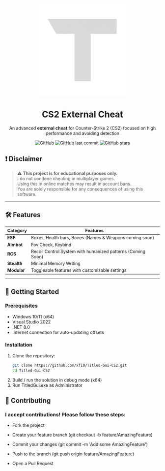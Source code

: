 <p align="center">
  <img src="https://github.com/xfi0/Titled-Gui-CS2/blob/master/Resources/MenuLogo.png?raw=true" alt="CS2 Cheat Logo" width="300">
</p>

<h1 align="center">CS2 External Cheat</h1>

<p align="center">
  An advanced <strong>external cheat</strong> for Counter-Strike 2 (CS2) focused on high performance and avoiding detection
</p>

<div align="center">
  
  ![GitHub](https://img.shields.io/github/license/xfi0/Titled-Gui-CS2?style=flat-square)
  ![GitHub last commit](https://img.shields.io/github/last-commit/xfi0/Titled-Gui-CS2?style=flat-square)
  ![GitHub stars](https://img.shields.io/github/stars/xfi0/Titled-Gui-CS2?style=flat-square)

</div>

## ❗ Disclaimer

> ⚠️ **This project is for educational purposes only.**  
> I do not condone cheating in multiplayer games.  
> Using this in online matches may result in account bans.  
> You are solely responsible for any consequences of using this software.

---

## 🛠 Features

| Category       | Features                                                                 |
|----------------|--------------------------------------------------------------------------|
| **ESP**        | Boxes, Health bars, Bones (Names & Weapons coming soon)                  |
| **Aimbot**     | Fov Check, Keybind                                                       |
| **RCS**        | Recoil Control System with humanized patterns (Coming Soon)              |
| **Stealth**    | Minimal Memory Writing                                                   |
| **Modular**    | Toggleable features with customizable settings                           |

---

## 🚀 Getting Started

### Prerequisites

- Windows 10/11 (x64)
- Visual Studio 2022
- .NET 8.0
- Internet connection for auto-updating offsets

### Installation

1. Clone the repository:
   ```bash
   git clone https://github.com/xfi0/Titled-Gui-CS2.git
   cd Titled-Gui-CS2
   ```
  2. Build / run the solution in debug mode (x64) 
  3. Run TitledGui.exe as Administrator

## 🤝 Contributing
### I accept contributions! Please follow these steps:

- Fork the project

- Create your feature branch (git checkout -b feature/AmazingFeature)

- Commit your changes (git commit -m 'Add some AmazingFeature')

- Push to the branch (git push origin feature/AmazingFeature)

- Open a Pull Request
